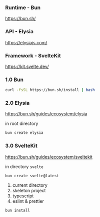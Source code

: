### Runtime - Bun

<a href="https://bun.sh/" target="_blank">https://bun.sh/</a>

### API - Elysia

<a href="https://elysiajs.com/" target="_blank">https://elysiajs.com/</a>

### Framework - SvelteKit

<a href="https://kit.svelte.dev/" target="_blank">https://kit.svelte.dev/</a>

### 1.0 Bun

```bash
curl -fsSL https://bun.sh/install | bash
```

### 2.0 Elysia

<a href="https://bun.sh/guides/ecosystem/elysia" target="_blank">https://bun.sh/guides/ecosystem/elysia</a>

in root directory

```bash
bun create elysia
```

### 3.0 SvelteKit

<a href="https://bun.sh/guides/ecosystem/sveltekit" target="_blank">https://bun.sh/guides/ecosystem/sveltekit</a>

in directory `svelte`

```bash
bun create svelte@latest
```

1. current directory
2. skeleton project
3. typescript
4. eslint & prettier

```bash
bun install
```
